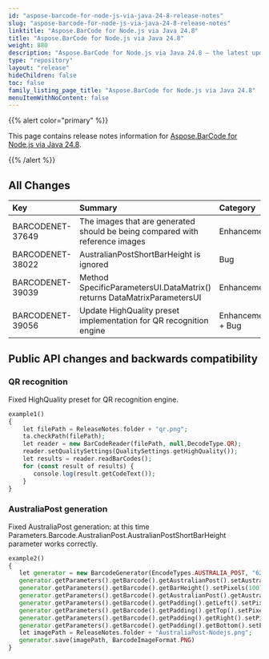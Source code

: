 ```yaml
---
id: "aspose-barcode-for-node-js-via-java-24-8-release-notes"
slug: "aspose-barcode-for-node-js-via-java-24-8-release-notes"
linktitle: "Aspose.BarCode for Node.js via Java 24.8"
title: "Aspose.BarCode for Node.js via Java 24.8"
weight: 880
description: "Aspose.BarCode for Node.js via Java 24.8 – the latest updates and fixes."
type: "repository"
layout: "release"
hideChildren: false
toc: false
family_listing_page_title: "Aspose.BarCode for Node.js via Java 24.8"
menuItemWithNoContent: false
---
```


{{% alert color="primary" %}} 

This page contains release notes information for [Aspose.BarCode for Node.js via Java 24.8](https://releases.aspose.com/barcode/nodejs/new-releases/aspose.barcode-for-node.js-via-java-24.8/).

{{% /alert %}} 
## **All Changes**

| **Key**         | **Summary**                                                                       | **Category** |
|:----------------|:----------------------------------------------------------------------------------|:-------------|
| BARCODENET-37649|The images that are generated should be being compared with reference images|Enhancement|
| BARCODENET-38022|AustralianPostShortBarHeight is ignored|Bug|
| BARCODENET-39039|Method SpecificParametersUI.DataMatrix() returns DataMatrixParametersUI|Enhancement|
| BARCODENET-39056|Update HighQuality preset implementation for QR recognition engine|Enhancement + Bug|

## Public API changes and backwards compatibility

### QR recognition

Fixed HighQuality preset for QR recognition engine.
```php
example1()
{
    let filePath = ReleaseNotes.folder + "qr.png";
    ta.checkPath(filePath);
    let reader = new BarCodeReader(filePath, null,DecodeType.QR);
    reader.setQualitySettings(QualitySettings.getHighQuality());
    let results = reader.readBarCodes();
    for (const result of results) {
       console.log(result.getCodeText());
    }
}
```

### AustraliaPost generation

Fixed AustraliaPost generation: at this time Parameters.Barcode.AustralianPost.AustralianPostShortBarHeight parameter works correctly.
```php
example2()
{
   let generator = new BarcodeGenerator(EncodeTypes.AUSTRALIA_POST, "6212345678AP");
   generator.getParameters().getBarcode().getAustralianPost().setAustralianPostEncodingTable(CustomerInformationInterpretingType.C_TABLE);
   generator.getParameters().getBarcode().getBarHeight().setPixels(100);
   generator.getParameters().getBarcode().getAustralianPost().getAustralianPostShortBarHeight().setPixels(10);
   generator.getParameters().getBarcode().getPadding().getLeft().setPixels(10);
   generator.getParameters().getBarcode().getPadding().getTop().setPixels(10);
   generator.getParameters().getBarcode().getPadding().getRight().setPixels(10);
   generator.getParameters().getBarcode().getPadding().getBottom().setPixels(10);
   let imagePath = ReleaseNotes.folder + "AustraliaPost-Nodejs.png";
   generator.save(imagePath, BarcodeImageFormat.PNG)
}
```
